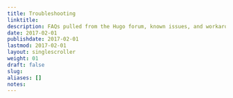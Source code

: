 ```yaml
---
title: Troubleshooting
linktitle:
description: FAQs pulled from the Hugo forum, known issues, and workarounds.
date: 2017-02-01
publishdate: 2017-02-01
lastmod: 2017-02-01
layout: singlescroller
weight: 01
draft: false
slug:
aliases: []
notes:
---
```


